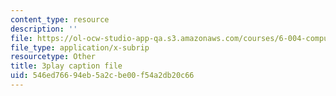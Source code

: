 ```yaml
---
content_type: resource
description: ''
file: https://ol-ocw-studio-app-qa.s3.amazonaws.com/courses/6-004-computation-structures-spring-2017/546ed76694eb5a2cbe00f54a2db20c66_OaT9zGXjAmQ.vtt
file_type: application/x-subrip
resourcetype: Other
title: 3play caption file
uid: 546ed766-94eb-5a2c-be00-f54a2db20c66
---
```

